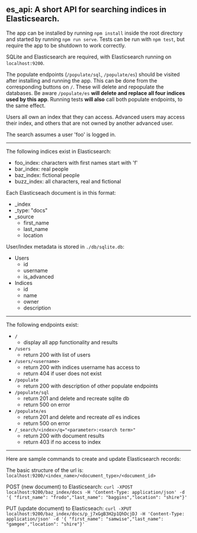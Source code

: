 ## es_api: A short API for searching indices in Elasticsearch.


The app can be installed by running `npm install` inside the root directory and started by running `npm run serve`. Tests can be run with `npm test`, but require the app to be shutdown to work correctly.

SQLite and Elasticsearch are required, with Elasticsearch running on `localhost:9200`.

The populate endpoints (`/populate/sql`, `/populate/es`) should be visited after installing and running the app. This can be done from the corresponding buttons on `/`. These will delete and repopulate the databases. Be aware `/populate/es` **will delete and replace all four indices used by this app**. Running tests **will also** call both populate endpoints, to the same effect.

Users all own an index that they can access. Advanced users may access their index, and others that are not owned by another advanced user.

The search assumes a user 'foo' is logged in.

---

The following indices exist in Elasticsearch:

* foo_index: characters with first names start with 'f'
* bar_index: real people
* baz_index: fictional people
* buzz_index: all characters, real and fictional

Each Elasticseach document is in this format:
* _index
* _type: "docs"
* _source
  * first_name
  * last_name
  * location

User/Index metadata is stored in `./db/sqlite.db`:
* Users
  * id
  * username
  * is_advanced
* Indices
  * id
  * name
  * owner
  * description

---

The following endpoints exist:

* `/`
  * display all app functionality and results
* `/users`
  * return 200 with list of users
* `/users/<username>`
  * return 200 with indices username has access to
  * return 404 if user does not exist
* `/populate`
  * return 200 with description of other populate endpoints
* `/populate/sql`
  * return 201 and delete and recreate sqlite db
  * return 500 on error
* `/populate/es`
  * return 201 and delete and recreate _all_ es indices
  * return 500 on error
* `/_search/<index>/q="<parameter>:<search term>"`
  * return 200 with document results
  * return 403 if no access to index

---

Here are sample commands to create and update Elasticsearch records:

The basic structure of the url is: `localhost:9200/<index_name>/<document_type>/<document_id>`

POST (new document) to Elasticsearch:
`curl -XPOST localhost:9200/baz_index/docs -H 'Content-Type: application/json' -d '{ "first_name": "frodo","last_name": "baggins","location": "shire"}'`

PUT (update document) to Elasticseach:
`curl -XPUT localhost:9200/baz_index/docs/p_j7xGgB3H2p1QhDcjDJ -H 'Content-Type: application/json' -d '{ "first_name": "samwise","last_name": "gamgee","location": "shire"}'`
